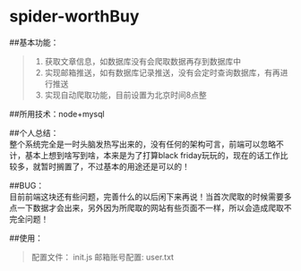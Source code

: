 # spider-worthBuy
##基本功能：
>1. 获取文章信息，如数据库没有会爬取数据再存到数据库中
>2. 实现邮箱推送，如有数据库记录推送，没有会定时查询数据库，有再进行推送
>3. 实现自动爬取功能，目前设置为北京时间8点整

##所用技术：node+mysql

##个人总结： </br>
整个系统完全是一时头脑发热写出来的，没有任何的架构可言，前端可以忽略不计，基本上想到啥写到啥，本来是为了打算black friday玩玩的，现在的话工作比较多，就暂时搁置了，不过基本的用途还是可以的！

##BUG：</br>
目前前端这块还有些问题，完善什么的以后闲下来再说！当首次爬取的时候需要多点一下数据才会出来，另外因为所爬取的网站有些页面不一样，所以会造成爬取不完全问题！

##使用：
>配置文件： init.js
>邮箱账号配置: user.txt
